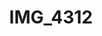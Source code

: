 ---
pid: '149'
layout: photos
title: IMG_4312
filename: IMG_4312.jpg
caption: 
previous_pid: '148'
next_pid: '150'
permalink: "/photos/149.html"
---